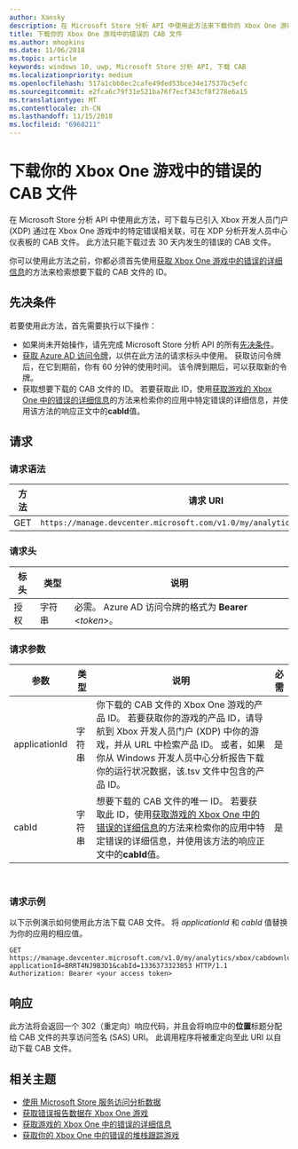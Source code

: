 ```yaml
---
author: Xansky
description: 在 Microsoft Store 分析 API 中使用此方法来下载你的 Xbox One 游戏中的错误的 CAB 文件。
title: 下载你的 Xbox One 游戏中的错误的 CAB 文件
ms.author: mhopkins
ms.date: 11/06/2018
ms.topic: article
keywords: windows 10, uwp, Microsoft Store 分析 API, 下载 CAB
ms.localizationpriority: medium
ms.openlocfilehash: 517a1cbb8ec2cafe49ded53bce34e17537bc5efc
ms.sourcegitcommit: e2fca6c79f31e521ba76f7ecf343cf8f278e6a15
ms.translationtype: MT
ms.contentlocale: zh-CN
ms.lasthandoff: 11/15/2018
ms.locfileid: "6968211"
---
```

# <a name="download-the-cab-file-for-an-error-in-your-xbox-one-game"></a>下载你的 Xbox One 游戏中的错误的 CAB 文件

在 Microsoft Store 分析 API 中使用此方法，可下载与已引入 Xbox 开发人员门户 (XDP) 通过在 Xbox One 游戏中的特定错误相关联，可在 XDP 分析开发人员中心仪表板的 CAB 文件。 此方法只能下载过去 30 天内发生的错误的 CAB 文件。

你可以使用此方法之前，你都必须首先使用[获取 Xbox One 游戏中的错误的详细信息](get-details-for-an-error-in-your-xbox-one-game.md)的方法来检索想要下载的 CAB 文件的 ID。

## <a name="prerequisites"></a>先决条件


若要使用此方法，首先需要执行以下操作：

* 如果尚未开始操作，请先完成 Microsoft Store 分析 API 的所有[先决条件](access-analytics-data-using-windows-store-services.md#prerequisites)。
* [获取 Azure AD 访问令牌](access-analytics-data-using-windows-store-services.md#obtain-an-azure-ad-access-token)，以供在此方法的请求标头中使用。 获取访问令牌后，在它到期前，你有 60 分钟的使用时间。 该令牌到期后，可以获取新的令牌。
* 获取想要下载的 CAB 文件的 ID。 若要获取此 ID，使用[获取游戏的 Xbox One 中的错误的详细信息](get-details-for-an-error-in-your-xbox-one-game.md)的方法来检索你的应用中特定错误的详细信息，并使用该方法的响应正文中的**cabId**值。

## <a name="request"></a>请求


### <a name="request-syntax"></a>请求语法

| 方法 | 请求 URI                                                          |
|--------|----------------------------------------------------------------------|
| GET    | ```https://manage.devcenter.microsoft.com/v1.0/my/analytics/xbox/cabdownload``` |


### <a name="request-header"></a>请求头

| 标头        | 类型   | 说明                                                                 |
|---------------|--------|-----------------------------------------------------------------------------|
| 授权 | 字符串 | 必需。 Azure AD 访问令牌的格式为 **Bearer** &lt;*token*&gt;。 |


### <a name="request-parameters"></a>请求参数

| 参数        | 类型   |  说明      |  必需  |
|---------------|--------|---------------|------|
| applicationId | 字符串 | 你下载的 CAB 文件的 Xbox One 游戏的产品 ID。 若要获取你的游戏的产品 ID，请导航到 Xbox 开发人员门户 (XDP) 中你的游戏，并从 URL 中检索产品 ID。 或者，如果你从 Windows 开发人员中心分析报告下载你的运行状况数据，该.tsv 文件中包含的产品 ID。 |  是  |
| cabId | 字符串 | 想要下载的 CAB 文件的唯一 ID。 若要获取此 ID，使用[获取游戏的 Xbox One 中的错误的详细信息](get-details-for-an-error-in-your-xbox-one-game.md)的方法来检索你的应用中特定错误的详细信息，并使用该方法的响应正文中的**cabId**值。 |  是  |

 
### <a name="request-example"></a>请求示例

以下示例演示如何使用此方法下载 CAB 文件。 将 *applicationId* 和 *cabId* 值替换为你的应用的相应值。

```syntax
GET https://manage.devcenter.microsoft.com/v1.0/my/analytics/xbox/cabdownload?applicationId=BRRT4NJ9B3D1&cabId=1336373323853 HTTP/1.1
Authorization: Bearer <your access token>
```

## <a name="response"></a>响应

此方法将会返回一个 302（重定向）响应代码，并且会将响应中的**位置**标题分配给 CAB 文件的共享访问签名 (SAS) URI。 此调用程序将被重定向至此 URI 以自动下载 CAB 文件。

## <a name="related-topics"></a>相关主题

* [使用 Microsoft Store 服务访问分析数据](access-analytics-data-using-windows-store-services.md)
* [获取错误报告数据在 Xbox One 游戏](get-error-reporting-data-for-your-xbox-one-game.md)
* [获取游戏的 Xbox One 中的错误的详细信息](get-details-for-an-error-in-your-xbox-one-game.md)
* [获取你的 Xbox One 中的错误的堆栈跟踪游戏](get-the-stack-trace-for-an-error-in-your-xbox-one-game.md)
